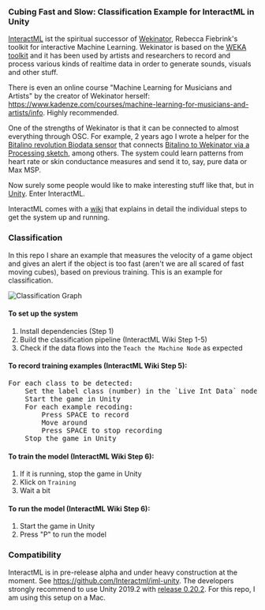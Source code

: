 ### Cubing Fast and Slow: Classification Example for InteractML in Unity

[InteractML](http://interactml.com/) ist the spiritual successor of [Wekinator](http://www.wekinator.org/), Rebecca Fiebrink's toolkit for interactive Machine Learning. Wekinator is based on the [WEKA toolkit](https://www.cs.waikato.ac.nz/ml/weka/) and it has been used by artists and researchers to record and process various kinds of realtime data in order to generate sounds, visuals and other stuff. 

There is even an online course "Machine Learning for Musicians and Artists" by the creator of Wekinator herself: https://www.kadenze.com/courses/machine-learning-for-musicians-and-artists/info. Highly recommended.

One of the strengths of Wekinator is that it can be connected to almost everything through OSC. For example, 2 years ago I wrote a helper for the [Bitalino revolution Biodata sensor](https://bitalino.com/en/) that connects [Bitalino to Wekinator via a Processing sketch](https://github.com/i3games/p5_bitalino_helper), among others. The system could learn patterns from heart rate or skin conductance measures and send it to, say, pure data or Max MSP. 

Now surely some people would like to make interesting stuff like that, but in [Unity](https://unity.com/). Enter InteractML.

InteractML comes with a [wiki](https://github.com/Interactml/iml-unity/wiki) that explains in detail the individual steps to get the system up and running. 

### Classification  

In this repo I share an example that measures the velocity of a game object and gives an alert if the object is too fast (aren't we are all scared of fast moving cubes), based on previous training. This is an example for classification.

![Classification Graph](/Assets/Docs/InteractMLGraph.png)

#### To set up the system
1. Install dependencies (Step 1)
2. Build the classification pipeline (InteractML Wiki Step 1-5)
3. Check if the data flows into the `Teach the Machine Node` as expected

#### To record training examples (InteractML Wiki Step 5):
<pre>
For each class to be detected:     
    Set the label class (number) in the `Live Int Data` node     
    Start the game in Unity    
    For each example recoding:     
        Press SPACE to record    
        Move around      
        Press SPACE to stop recording     
    Stop the game in Unity    
</pre>

#### To train the model (InteractML Wiki Step 6):
1. If it is running, stop the game in Unity 
2. Klick on `Training`
3. Wait a bit 

#### To run the model (InteractML Wiki Step 6):
1. Start the game in Unity    
2. Press "P" to run the model    

### Compatibility
InteractML is in pre-release alpha and under heavy construction at the moment. See https://github.com/Interactml/iml-unity. The developers strongly recommend to use Unity 2019.2 with [release 0.20.2](https://github.com/Interactml/iml-unity/releases/tag/0.20.2). For this repo, I am using this setup on a Mac.
